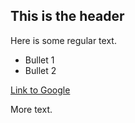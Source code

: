 ## This is the header

Here is some regular text.

* Bullet 1
* Bullet 2

[Link to Google](http://www/google.com)

More text.
